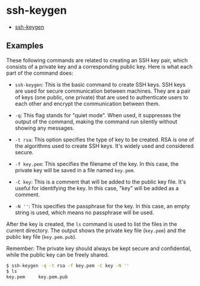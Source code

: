 # ssh-keygen

- [ssh-keygen](https://www.man7.org/linux/man-pages/man1/ssh-keygen.1.html)

## Examples

These following commands are related to creating an SSH key pair, which consists of a private key and a corresponding public key. Here is what each part of the command does:

- `ssh-keygen`: This is the basic command to create SSH keys. SSH keys are used for secure communication between machines. They are a pair of keys (one public, one private) that are used to authenticate users to each other and encrypt the communication between them.

- `-q`: This flag stands for "quiet mode". When used, it suppresses the output of the command, making the command run silently without showing any messages.

- `-t rsa`: This option specifies the type of key to be created. RSA is one of the algorithms used to create SSH keys. It's widely used and considered secure.

- `-f key.pem`: This specifies the filename of the key. In this case, the private key will be saved in a file named `key.pem`.

- `-C key`: This is a comment that will be added to the public key file. It's useful for identifying the key. In this case, "key" will be added as a comment.

- `-N ''`: This specifies the passphrase for the key. In this case, an empty string is used, which means no passphrase will be used.

After the key is created, the `ls` command is used to list the files in the current directory. The output shows the private key file (`key.pem`) and the public key file (`key.pem.pub`).

Remember: The private key should always be kept secure and confidential, while the public key can be freely shared.

```bash
$ ssh-keygen -q -t rsa -f key.pem -C key -N ''
$ ls
key.pem     key.pem.pub
```